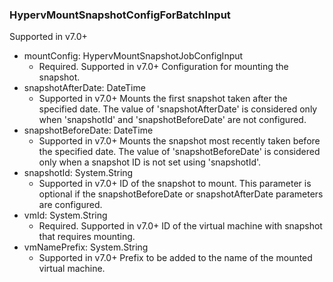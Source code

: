 ### HypervMountSnapshotConfigForBatchInput
Supported in v7.0+

- mountConfig: HypervMountSnapshotJobConfigInput
  - Required. Supported in v7.0+
Configuration for mounting the snapshot.
- snapshotAfterDate: DateTime
  - Supported in v7.0+
Mounts the first snapshot taken after the specified date. The value of 'snapshotAfterDate' is considered only when 'snapshotId' and 'snapshotBeforeDate' are not configured.
- snapshotBeforeDate: DateTime
  - Supported in v7.0+
Mounts the snapshot most recently taken before the specified date. The value of 'snapshotBeforeDate' is considered only when a snapshot ID is not set using 'snapshotId'.
- snapshotId: System.String
  - Supported in v7.0+
ID of the snapshot to mount. This parameter is optional if the snapshotBeforeDate or snapshotAfterDate parameters are configured.
- vmId: System.String
  - Required. Supported in v7.0+
ID of the virtual machine with snapshot that requires mounting.
- vmNamePrefix: System.String
  - Supported in v7.0+
Prefix to be added to the name of the mounted virtual machine.
